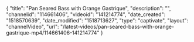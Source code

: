 {
    "title": "Pan Seared Bass with Orange Gastrique",
    "description": "",
    "channelid": "114661406",
    "videoid": "141214774",
    "date_created": "1518570639",
    "date_modified": "1518713627",
    "type": "captivate",
    "layout": "channelVideo",
    "url": "\/latest-videos\/pan-seared-bass-with-orange-gastrique-mp4\/114661406-141214774"
}